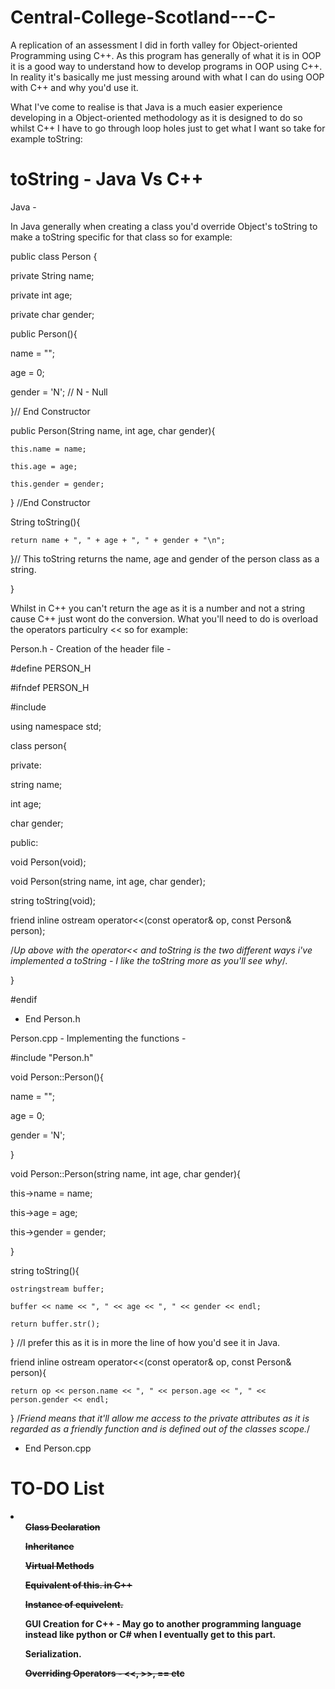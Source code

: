 # Central-College-Scotland---C-
A replication of an assessment I did in forth valley for Object-oriented Programming using C++. As this program has generally 
of what it is in OOP it is a good way to understand how to develop programs in OOP using C++. In reality it's basically me just messing around with what I can do using OOP with C++ and why you'd use it. 

What I've come to realise is that Java is a much easier experience developing in a Object-oriented methodology as it is designed to do so whilst C++ I have to go through loop holes just to get what I want so take for example toString:

# toString - Java Vs C++

Java -

In Java generally when creating a class you'd override Object's toString to make a toString specific for that class so for example:

public class Person {

private String name;

private int age;

private char gender;

public Person(){

  name = "";
  
  age = 0;
  
  gender = 'N'; // N - Null
  
}// End Constructor

public Person(String name, int age, char gender){
    
    this.name = name;
    
    this.age = age;
    
    this.gender = gender;

} //End Constructor

String toString(){

    return name + ", " + age + ", " + gender + "\n";
    
}// This toString returns the name, age and gender of the person class as a string.

}

Whilst in C++ you can't return the age as it is a number and not a string cause C++ just wont do the conversion. What you'll need to do is overload the operators particulry << so for example:

Person.h - Creation of the header file -

#define PERSON_H

#ifndef PERSON_H

#include <iostream>
  
using namespace std;

class person{

private:

string name;

int age;

char gender;

public:

void Person(void);

void Person(string name, int age, char gender);

string toString(void); 

friend inline ostream operator<<(const operator& op, const Person& person); 

/*Up above with the operator<< and toString is the two different ways i've implemented a toString - I like the toString more as you'll see why*/.

}

#endif

- End Person.h

Person.cpp - Implementing the functions - 

#include "Person.h"

void Person::Person(){

  name = "";
  
  age = 0;
  
  gender = 'N';
  
}

void Person::Person(string name, int age, char gender){

  this->name = name;
  
  this->age = age;
  
  this->gender = gender;
  
}

string toString(){

    ostringstream buffer;
    
    buffer << name << ", " << age << ", " << gender << endl;
    
    return buffer.str();
    
} //I prefer this as it is in more the line of how you'd see it in Java.

friend inline ostream operator<<(const operator& op, const Person& person){

    return op << person.name << ", " << person.age << ", " << person.gender << endl;
    
} /*Friend means that it'll allow me access to the private attributes as it is regarded as a friendly function and is defined out of the classes scope.*/

- End Person.cpp

# TO-DO List
<li>
  <ul><b><del>Class Declaration</del></b></ul>
  <ul><b><del>Inheritance</del></b></ul>
  <ul><b><del>Virtual Methods</del></b></ul>
  <ul><b><del>Equivalent of this. in C++</del></b></ul>
  <ul><b><del>Instance of equivelent.</del></b></ul>
  <ul><b>GUI Creation for C++ - May go to another programming language instead like python or C# when
    I eventually get to this part.</b></ul>
  <ul><b>Serialization.</b></ul>
  <ul><b><del>Overriding Operators - <<, >>, == etc</ul></b></del>
  </li>

